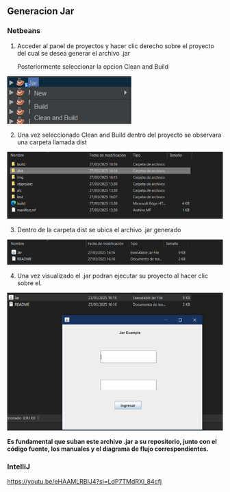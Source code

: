 ## Generacion Jar

### Netbeans

1. Acceder al panel de proyectos y hacer clic derecho sobre el proyecto del cual se desea generar el archivo .jar

    Posteriormente seleccionar la opcion Clean and Build


![img](./img/img1.png)

2. Una vez seleccionado Clean and Build dentro del proyecto se observara una carpeta llamada dist 

![img](./img/img2.png)

3. Dentro de la carpeta dist se ubica el archivo .jar generado

![img](./img/img3.png)

4. Una vez visualizado el .jar podran ejecutar su proyecto al hacer clic sobre el.

![img](./img/img4.png)


**Es fundamental que suban este archivo .jar a su repositorio, junto con el código fuente, los manuales y el diagrama de flujo correspondientes.**

### IntelliJ

https://youtu.be/eHAAMLRBIJ4?si=LdP7TMdRXl_84cfj